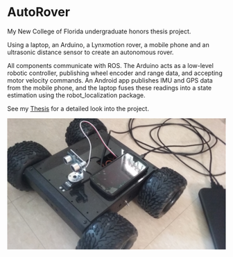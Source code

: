 # AutoRover
My New College of Florida undergraduate honors thesis project.

Using a laptop, an Arduino, a Lynxmotion rover, a mobile phone and an ultrasonic distance sensor to create an autonomous rover.

All components communicate with ROS. The Arduino acts as a low-level robotic controller, publishing wheel encoder and range data, and accepting motor velocity commands. An Android app publishes IMU and GPS data from the mobile phone, and the laptop fuses these readings into a state estimation using the robot_localization package.

See my [Thesis](https://github.com/NoahRJohnson/Thesis/blob/master/main.pdf) for a detailed look into the project. 

![Constructed Rover](https://github.com/NoahRJohnson/Thesis/blob/master/figures/roverFinished.jpg)
